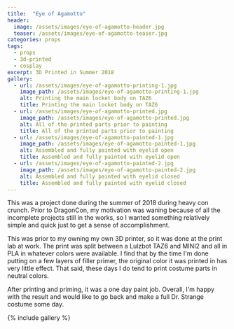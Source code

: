 ```yaml
---
title:  "Eye of Agamotto"
header:
  image: /assets/images/eye-of-agamotto-header.jpg
  teaser: /assets/images/eye-of-agamotto-teaser.jpg
categories: props
tags: 
  - props
  - 3d-printed
  - cosplay
excerpt: 3D Printed in Summer 2018
gallery:
  - url: /assets/images/eye-of-agamotto-printing-1.jpg
    image_path: /assets/images/eye-of-agamotto-printing-1.jpg
    alt: Printing the main locket body on TAZ6
    title: Printing the main locket body on TAZ6
  - url: /assets/images/eye-of-agamotto-printed.jpg
    image_path: /assets/images/eye-of-agamotto-printed.jpg
    alt: All of the printed parts prior to painting
    title: All of the printed parts prior to painting
  - url: /assets/images/eye-of-agamotto-painted-1.jpg
    image_path: /assets/images/eye-of-agamotto-painted-1.jpg
    alt: Assembled and fully painted with eyelid open
    title: Assembled and fully painted with eyelid open
  - url: /assets/images/eye-of-agamotto-painted-2.jpg
    image_path: /assets/images/eye-of-agamotto-painted-2.jpg
    alt: Assembled and fully painted with eyelid closed
    title: Assembled and fully painted with eyelid closed
---
```


This was a project done during the summer of 2018 during heavy con crunch.
Prior to DragonCon, my motivation was waning because of all the incomplete
projects still in the works, so I wanted something relatively simple and quick
just to get a sense of accomplishment.

This was prior to my owning my own 3D printer, so it was done at the print lab
at work. The print was split between a Lulzbot TAZ6 and MINI2 and all in PLA in
whatever colors were available. I find that by the time I'm done putting on a
few layers of filler primer, the original color it was printed in has very
little effect. That said, these days I do tend to print costume parts in neutral
colors.

After printing and priming, it was a one day paint job. Overall, I'm happy with the result
and would like to go back and make a full Dr. Strange costume some day.

{% include gallery %}
